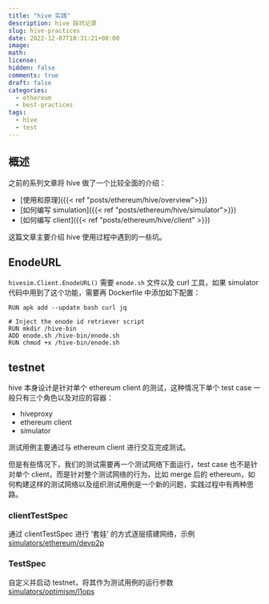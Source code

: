 ```yaml
---
title: "hive 实践"
description: hive 踩坑记录
slug: hive-practices
date: 2022-12-07T10:31:21+08:00
image:
math:
license:
hidden: false
comments: true
draft: false
categories:
  - ethereum
  - best-practices
tags:
  - hive
  - test
---
```


## 概述

之前的系列文章将 hive 做了一个比较全面的介绍：

- [使用和原理]({{< ref "posts/ethereum/hive/overview">}})
- [如何编写 simulation]({{< ref "posts/ethereum/hive/simulator">}})
- [如何编写 client]({{< ref "posts/ethereum/hive/client" >}})

这篇文章主要介绍 hive 使用过程中遇到的一些坑。

## EnodeURL

`hivesim.Client.EnodeURL()` 需要 `enode.sh` 文件以及 curl 工具，如果 simulator 代码中用到了这个功能，需要再 Dockerfile 中添加如下配置：

```shell
RUN apk add --update bash curl jq

# Inject the enode id retriever script
RUN mkdir /hive-bin
ADD enode.sh /hive-bin/enode.sh
RUN chmod +x /hive-bin/enode.sh
```

## testnet

hive 本身设计是针对单个 ethereum client 的测试，这种情况下单个 test case 一般只有三个角色以及对应的容器：

- hiveproxy
- ethereum client
- simulator

测试用例主要通过与 ethereum client 进行交互完成测试。

但是有些情况下，我们的测试需要再一个测试网络下面运行，test case 也不是针对单个 client，而是针对整个测试网络的行为，比如 merge 后的 ethereum，如何构建这样的测试网络以及组织测试用例是一个新的问题，实践过程中有两种思路。

### clientTestSpec

通过 clientTestSpec 进行 ‘套娃’ 的方式逐层搭建网络，示例 [simulators/ethereum/devp2p](https://github.com/ethereum/hive/blob/f0f647240e9bfb24d0658ad88005faeafdf53008/simulators/devp2p/main.go#L60)

### TestSpec

自定义并启动 testnet，将其作为测试用例的运行参数 [simulators/optimism/l1ops](https://github.com/ethereum-optimism/hive/blob/cd83eca0374d25e8c1ac515e602320670140f240/simulators/optimism/l1ops/main.go#L50)
